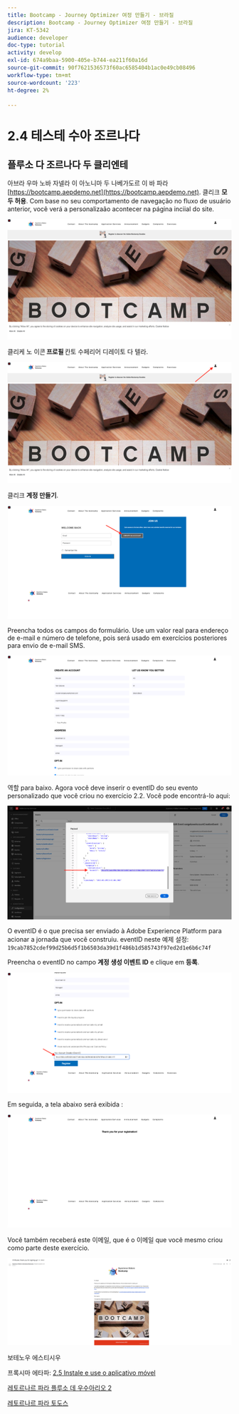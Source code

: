```yaml
---
title: Bootcamp - Journey Optimizer 여정 만들기 - 브라질
description: Bootcamp - Journey Optimizer 여정 만들기 - 브라질
jira: KT-5342
audience: developer
doc-type: tutorial
activity: develop
exl-id: 674a9baa-5900-405e-b744-ea211f60a16d
source-git-commit: 90f7621536573f60ac6585404b1ac0e49cb08496
workflow-type: tm+mt
source-wordcount: '223'
ht-degree: 2%

---
```


# 2.4 테스테 수아 조르나다

## 플루소 다 조르나다 두 클리엔테

아브라 우마 노바 자넬라 이 아노니마 두 나베가도르 이 바 파라 [https://bootcamp.aepdemo.net](https://bootcamp.aepdemo.net). 클리크 **모두 허용**. Com base no seu comportamento de navegação no fluxo de usuário anterior, você verá a personalizaão acontecer na página inciial do site.

![DSN](./images/web8a.png)

클리케 노 이콘 **프로필** 칸토 수페리어 디레이토 다 텔라.

![데모](./images/web8b.png)

클리크 **계정 만들기**.

![데모](./images/pv5.png)

Preencha todos os campos do formulário. Use um valor real para endereço de e-mail e número de telefone, pois será usado em exercícios posteriores para envio de e-mail SMS.

![데모](./images/pv7a.png)

역할 para baixo. Agora você deve inserir o eventID do seu evento personalizado que você criou no exercício 2.2. Você pode encontrá-lo aqui:

![ACOP](./images/payloadeventID.png)

O eventID é o que precisa ser enviado à Adobe Experience Platform para acionar a jornada que você construiu. eventID neste 예제 설정:
`19cab7852cdef99d25b6d5f1b6503da39d1f486b1d585743f97ed2d1e6b6c74f`

Preencha o eventID no campo **계정 생성 이벤트 ID** e clique em **등록**.

![데모](./images/pv8a.png)

Em seguida, a tela abaixo será exibida :

![데모](./images/pv9.png)

Você também receberá este 이메일, que é o 이메일 que você mesmo criou como parte deste exercício.

![데모](./images/pv10a.png)

보테노우 에스티시우

프록시마 에타파: [2.5 Instale e use o aplicativo móvel](./ex5.md)

[레토르나르 파라 플루소 데 우수아리오 2](./uc2.md)

[레토르나르 파라 토도스](../../overview.md)
